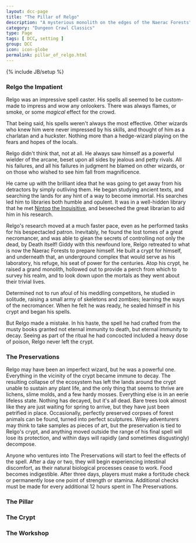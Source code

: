```yaml
---
layout: dcc-page
title: "The Pillar of Relgo"
description: "A mysterious monolith on the edges of the Naerac Forests"
category: "Dungeon Crawl Classics"
type: Page
tags: [ DCC, setting ]
group: DCC
icon: icon-globe
permalink: pillar_of_relgo.html
---
```

{% include JB/setup %}

### Relgo the Impatient

Relgo was an impressive spell caster. His spells all seemed to be custom-made to impress and wow any onlookers. There was always flames, or smoke, or some _magical_ effect for the crowd.

That being said, his spells weren't always the most effective. Other wizards who knew him were never impressed by his skills, and thought of him as a charlatan and a huckster. Nothing more than a hedge-wizard playing on the fears and hopes of the locals.

Relgo didn't think that, not at all. He always saw himself as a powerful wielder of the arcane, beset upon all sides by jealous and petty rivals. All his failures, and all his failures in judgment he blamed on other wizards, or on those who wished to see him fall from magnificence.

He came up with the brilliant idea that he was going to get away from his detractors by simply outliving them. He began studying ancient texts, and searching the lands for any hint of a way to become immortal. His searches led him to libraries both humble and opulent. It was in a well-hidden library that he met [Nintoq the Inquisitive][], and beseeched the great librarian to aid him in his research.

Relgo's research moved at a much faster pace, even as he performed tasks for his bespectacled patron. Inevitably, he found the lost tomes of a great necromancer, and was able to glean the secrets of controlling not only the dead, by Death itself! Giddy with this newfound lore, Relgo retreated to what is now the Naerac Forests to prepare himself. He built a crypt for himself, and underneath that, an underground complex that would serve as his laboratory, his refuge, his seat of power for the centuries. Atop his crypt, he raised a grand monolith, hollowed out to provide a perch from which to survey his realm, and to look down upon the mortals as they went about their trivial lives.

Determined not to run afoul of his meddling competitors, he studied in solitude, raising a small army of skeletons and zombies; learning the ways of the necromancer. When he felt he was ready, he sealed himself in his crypt and began his spells.

But Relgo made a mistake. In his haste, the spell he had crafted from the musty books granted not eternal immunity to death, but eternal immunity to decay. Seeing as part of the ritual he had concocted included a heavy dose of poison, Relgo never left the crypt.

### The Preservations

Relgo may have been an imperfect wizard, but he was a powerful one. Everything in the vicinity of the crypt became immune to decay. The resulting collapse of the ecosystem has left the lands around the crypt unable to sustain any plant life, and the only thing that seems to thrive are lichens, slime molds, and a few hardy mosses. Everything else is in an eerie lifeless state. Nothing has decayed, but it's all dead. Bare trees look almost like they are just waiting for spring to arrive, but they have just been petrified in place. Occasionally, perfectly preserved corpses of forest animals can be found, turned into perfect sculptures. Wiley adventurers may think to take samples as pieces of art, but the preservation is tied to Relgo's crypt, and anything moved outside the range of his final spell will lose its protection, and within days will rapidly (and sometimes disgustingly) decompose.

Anyone who ventures into The Preservations will start to feel the effects of the spell. After a day or two, they will begin experiencing intestinal discomfort, as their natural biological processes cease to work. Food becomes indigestible. After three days, players must make a fortitude check or permanently lose one point of strength or stamina. Additional checks must be made for every additional 12 hours spent in The Preservations.

### The Pillar

### The Crypt

### The Workshop

[Nintoq the Inquisitive]: /dcc/nintoq.html